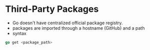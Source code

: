 # Third-Party Packages
- Go doesn't have centralized official package registry. 
- packages are imported through a hostname (GitHub) and a path
-  syntax
```go
go get <package_path>
```